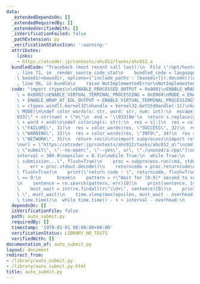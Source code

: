 ```yaml
---
data:
  _extendedDependsOn: []
  _extendedRequiredBy: []
  _extendedVerifiedWith: []
  _isVerificationFailed: false
  _pathExtension: py
  _verificationStatusIcon: ':warning:'
  attributes:
    links:
    - https://atcoder.jp/contests/ahc012/tasks/ahc012_a
  bundledCode: "Traceback (most recent call last):\n  File \"/opt/hostedtoolcache/Python/3.10.6/x64/lib/python3.10/site-packages/onlinejudge_verify/documentation/build.py\"\
    , line 71, in _render_source_code_stat\n    bundled_code = language.bundle(stat.path,\
    \ basedir=basedir, options={'include_paths': [basedir]}).decode()\n  File \"/opt/hostedtoolcache/Python/3.10.6/x64/lib/python3.10/site-packages/onlinejudge_verify/languages/python.py\"\
    , line 96, in bundle\n    raise NotImplementedError\nNotImplementedError\n"
  code: "import ctypes\n\nENABLE_PROCESSED_OUTPUT = 0x0001\nENABLE_WRAP_AT_EOL_OUTPUT\
    \ = 0x0002\nENABLE_VIRTUAL_TERMINAL_PROCESSING = 0x0004\nMODE = ENABLE_PROCESSED_OUTPUT\
    \ + ENABLE_WRAP_AT_EOL_OUTPUT + ENABLE_VIRTUAL_TERMINAL_PROCESSING\n\nkernel32\
    \ = ctypes.windll.kernel32\nhandle = kernel32.GetStdHandle(-11)\nkernel32.SetConsoleMode(handle,\
    \ MODE)\n\ndef color_words(s: str, word: str, num: int):\n  escape_seq = \"\\\
    033[\" + str(num) + \"m\"\n  end = '\\033[0m'\n  return s.replace(word, escape_seq\
    \ + word + end)\n\ndef coloring(s: str):\n  res = s[:]\n  res = color_words(res,\
    \ \"FAILURE\", 31)\n  res = color_words(res, \"SUCCESS\", 32)\n  res = color_words(res,\
    \ \"WARNING\", 33)\n  res = color_words(res, \"INFO\", 34)\n  res = color_words(res,\
    \ \"NETWORK\", 35)\n  return res\n\n\nimport subprocess\nimport re\nimport time\n\
    \nurl = \"https://atcoder.jp/contests/ahc012/tasks/ahc012_a\"\ncmd = [\"oj\",\
    \ \"submit\", \"--no-open\", \"--yes\", url, \"./unused/a.cpp\"]\noverhead = 2.5\n\
    interval = 300.0\nepsilon = 0.1\n\nwhile True:\n  while True:\n    print(\"Start\
    \ submission...\", flush=True)\n    proc = subprocess.run(cmd, stdout=subprocess.PIPE)\n\
    \    err = proc.stdout.decode()\n    returncode = proc.returncode\n\n    print(coloring(err),\
    \ flush=True)\n    print(\"return code : \", returncode, flush=True)\n    if returncode\
    \ == 0:\n      break\n    pattern = r\"Wait for [0-9]* second to submit again.\"\
    \n    sentence = re.search(pattern, err)[0]\n    print(sentence, type(sentence))\n\
    \    must_wait = int(re.findall(r\"\\d+\", sentence)[0])\n    print(\"second :\
    \ \", must_wait)\n    time.sleep(max(epsilon, must_wait - overhead))\n\n  s =\
    \ time.time()\n  while time.time() - s < interval - overhead:\n    time.sleep(epsilon)\n"
  dependsOn: []
  isVerificationFile: false
  path: auto_submit.py
  requiredBy: []
  timestamp: '1970-01-01 00:00:00+00:00'
  verificationStatus: LIBRARY_NO_TESTS
  verifiedWith: []
documentation_of: auto_submit.py
layout: document
redirect_from:
- /library/auto_submit.py
- /library/auto_submit.py.html
title: auto_submit.py
---
```

